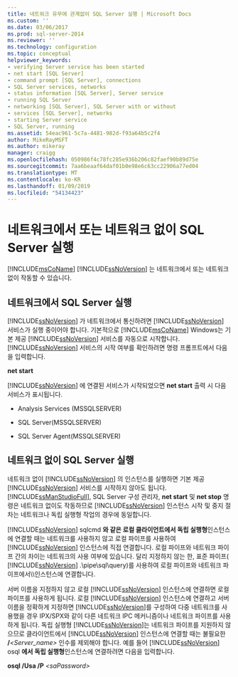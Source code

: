 ```yaml
---
title: 네트워크 유무에 관계없이 SQL Server 실행 | Microsoft Docs
ms.custom: ''
ms.date: 03/06/2017
ms.prod: sql-server-2014
ms.reviewer: ''
ms.technology: configuration
ms.topic: conceptual
helpviewer_keywords:
- verifying Server service has been started
- net start [SQL Server]
- command prompt [SQL Server], connections
- SQL Server services, networks
- status information [SQL Server], Server service
- running SQL Server
- networking [SQL Server], SQL Server with or without
- services [SQL Server], networks
- starting Server service
- SQL Server, running
ms.assetid: 54eac961-5c7a-4481-982d-f93a64b5c2f4
author: MikeRayMSFT
ms.author: mikeray
manager: craigg
ms.openlocfilehash: 050986f4c78fc285e936b206c82faef90b89d75e
ms.sourcegitcommit: 7aa6beaaf64daf01b0e98e6c63cc22906a77ed04
ms.translationtype: MT
ms.contentlocale: ko-KR
ms.lasthandoff: 01/09/2019
ms.locfileid: "54134423"
---
```

# <a name="run-sql-server-with-or-without-a-network"></a>네트워크에서 또는 네트워크 없이 SQL Server 실행
  [!INCLUDE[msCoName](../../includes/msconame-md.md)] [!INCLUDE[ssNoVersion](../../includes/ssnoversion-md.md)] 는 네트워크에서 또는 네트워크 없이 작동할 수 있습니다.  
  
## <a name="running-sql-server-on-a-network"></a>네트워크에서 SQL Server 실행  
 [!INCLUDE[ssNoVersion](../../includes/ssnoversion-md.md)] 가 네트워크에서 통신하려면 [!INCLUDE[ssNoVersion](../../includes/ssnoversion-md.md)] 서비스가 실행 중이어야 합니다. 기본적으로 [!INCLUDE[msCoName](../../includes/msconame-md.md)] Windows는 기본 제공 [!INCLUDE[ssNoVersion](../../includes/ssnoversion-md.md)] 서비스를 자동으로 시작합니다. [!INCLUDE[ssNoVersion](../../includes/ssnoversion-md.md)] 서비스의 시작 여부를 확인하려면 명령 프롬프트에서 다음을 입력합니다.  
  
 **net start**  
  
 [!INCLUDE[ssNoVersion](../../includes/ssnoversion-md.md)] 에 연결된 서비스가 시작되었으면 **net start** 출력 시 다음 서비스가 표시됩니다.  
  
-   Analysis Services (MSSQLSERVER)  
  
-   SQL Server(MSSQLSERVER)  
  
-   SQL Server Agent(MSSQLSERVER)  
  
## <a name="running-sql-server-without-a-network"></a>네트워크 없이 SQL Server 실행  
 네트워크 없이 [!INCLUDE[ssNoVersion](../../includes/ssnoversion-md.md)] 의 인스턴스를 실행하면 기본 제공 [!INCLUDE[ssNoVersion](../../includes/ssnoversion-md.md)] 서비스를 시작하지 않아도 됩니다. [!INCLUDE[ssManStudioFull](../../includes/ssmanstudiofull-md.md)], SQL Server 구성 관리자, **net start** 및 **net stop** 명령은 네트워크 없이도 작동하므로 [!INCLUDE[ssNoVersion](../../includes/ssnoversion-md.md)] 인스턴스 시작 및 중지 절차는 네트워크나 독립 실행형 작업의 경우에 동일합니다.  
  
 [!INCLUDE[ssNoVersion](../../includes/ssnoversion-md.md)] sqlcmd **와 같은 로컬 클라이언트에서 독립 실행형**인스턴스에 연결할 때는 네트워크를 사용하지 않고 로컬 파이프를 사용하여 [!INCLUDE[ssNoVersion](../../includes/ssnoversion-md.md)] 인스턴스에 직접 연결합니다. 로컬 파이프와 네트워크 파이프 간의 차이는 네트워크의 사용 여부에 있습니다. 달리 지정하지 않는 한, 표준 파이프( [!INCLUDE[ssNoVersion](../../includes/ssnoversion-md.md)] .\pipe\sql\query)를 사용하여 로컬 파이프와 네트워크 파이프에서\\\\인스턴스에 연결합니다.  
  
 서버 이름을 지정하지 않고 로컬 [!INCLUDE[ssNoVersion](../../includes/ssnoversion-md.md)] 인스턴스에 연결하면 로컬 파이프를 사용하게 됩니다. 로컬 [!INCLUDE[ssNoVersion](../../includes/ssnoversion-md.md)] 인스턴스에 연결하고 서버 이름을 정확하게 지정하면 [!INCLUDE[ssNoVersion](../../includes/ssnoversion-md.md)]를 구성하여 다중 네트워크를 사용했을 경우 IPX/SPX와 같이 다른 네트워크 IPC 메커니즘이나 네트워크 파이프를 사용하게 됩니다. 독립 실행형 [!INCLUDE[ssNoVersion](../../includes/ssnoversion-md.md)]는 네트워크 파이프를 지원하지 않으므로 클라이언트에서 [!INCLUDE[ssNoVersion](../../includes/ssnoversion-md.md)] 인스턴스에 연결할 때는 불필요한 **/**_<Server_name>_ 인수를 제외해야 합니다. 예를 들어 [!INCLUDE[ssNoVersion](../../includes/ssnoversion-md.md)] osql **에서 독립 실행형**인스턴스에 연결하려면 다음을 입력합니다.  
  
 **osql /Usa /P** _\<saPassword>_  
  
  
